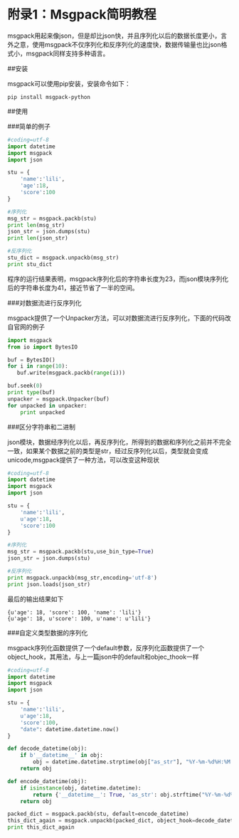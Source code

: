 # 附录1：Msgpack简明教程

msgpack用起来像json，但是却比json快，并且序列化以后的数据长度更小，言外之意，使用msgpack不仅序列化和反序列化的速度快，数据传输量也比json格式小，msgpack同样支持多种语言。

##安装

msgpack可以使用pip安装，安装命令如下：

```shell
pip install msgpack-python
```

##使用

###简单的例子

```python
#coding=utf-8
import datetime
import msgpack
import json

stu = {
    'name':'lili',
    'age':18,
    'score':100
}

#序列化
msg_str = msgpack.packb(stu)
print len(msg_str)
json_str = json.dumps(stu)
print len(json_str)

#反序列化
stu_dict = msgpack.unpackb(msg_str)
print stu_dict
```


程序的运行结果表明，msgpack序列化后的字符串长度为23，而json模块序列化后的字符串长度为41，接近节省了一半的空间。

###对数据流进行反序列化

msgpack提供了一个Unpacker方法，可以对数据流进行反序列化，下面的代码改自官网的例子

```python
import msgpack
from io import BytesIO

buf = BytesIO()
for i in range(10):
   buf.write(msgpack.packb(range(i)))

buf.seek(0)
print type(buf)
unpacker = msgpack.Unpacker(buf)
for unpacked in unpacker:
    print unpacked
```


###区分字符串和二进制

json模块，数据经序列化以后，再反序列化，所得到的数据和序列化之前并不完全一致，如果某个数据之前的类型是str，经过反序列化以后，类型就会变成unicode,msgpack提供了一种方法，可以改变这种现状

```python
#coding=utf-8
import datetime
import msgpack
import json

stu = {
    'name':'lili',
    u'age':18,
    'score':100
}

#序列化
msg_str = msgpack.packb(stu,use_bin_type=True)
json_str = json.dumps(stu)

#反序列化
print msgpack.unpackb(msg_str,encoding='utf-8')
print json.loads(json_str)
```

最后的输出结果如下

```
{u'age': 18, 'score': 100, 'name': 'lili'}
{u'age': 18, u'score': 100, u'name': u'lili'}
```

###自定义类型数据的序列化

msgpack序列化函数提供了一个default参数，反序列化函数提供了一个object_hook，其用法，与上一篇json中的default和objec_thook一样

```python
#coding=utf-8
import datetime
import msgpack
import json

stu = {
    'name':'lili',
    u'age':18,
    'score':100,
    "date": datetime.datetime.now()
}

def decode_datetime(obj):
    if b'__datetime__' in obj:
        obj = datetime.datetime.strptime(obj["as_str"], "%Y-%m-%d%H:%M:%S")
    return obj

def encode_datetime(obj):
    if isinstance(obj, datetime.datetime):
        return {'__datetime__': True, 'as_str': obj.strftime("%Y-%m-%d%H:%M:%S")}
    return obj

packed_dict = msgpack.packb(stu, default=encode_datetime)
this_dict_again = msgpack.unpackb(packed_dict, object_hook=decode_datetime)
print this_dict_again
```